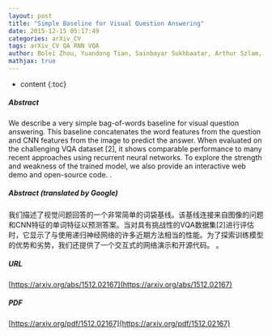 ```yaml
---
layout: post
title: "Simple Baseline for Visual Question Answering"
date: 2015-12-15 05:17:49
categories: arXiv_CV
tags: arXiv_CV QA RNN VQA
author: Bolei Zhou, Yuandong Tian, Sainbayar Sukhbaatar, Arthur Szlam, Rob Fergus
mathjax: true
---
```


* content
{:toc}

##### Abstract
We describe a very simple bag-of-words baseline for visual question answering. This baseline concatenates the word features from the question and CNN features from the image to predict the answer. When evaluated on the challenging VQA dataset [2], it shows comparable performance to many recent approaches using recurrent neural networks. To explore the strength and weakness of the trained model, we also provide an interactive web demo and open-source code. .

##### Abstract (translated by Google)
我们描述了视觉问题回答的一个非常简单的词袋基线。该基线连接来自图像的问题和CNN特征的单词特征以预测答案。当对具有挑战性的VQA数据集[2]进行评估时，它显示了与使用递归神经网络的许多近期方法相当的性能。为了探索训练模型的优势和劣势，我们还提供了一个交互式的网络演示和开源代码。 。

##### URL
[https://arxiv.org/abs/1512.02167](https://arxiv.org/abs/1512.02167)

##### PDF
[https://arxiv.org/pdf/1512.02167](https://arxiv.org/pdf/1512.02167)

